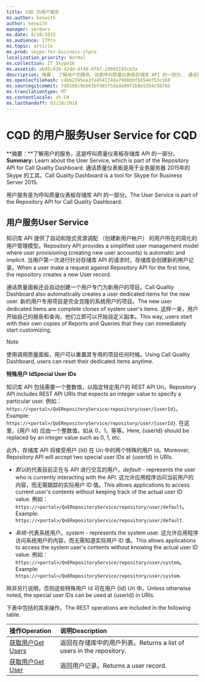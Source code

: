 ```yaml
---
title: CQD 的用户服务
ms.author: kenwith
author: kenwith
manager: serdars
ms.date: 8/18/2015
ms.audience: ITPro
ms.topic: article
ms.prod: skype-for-business-itpro
localization_priority: Normal
ms.collection: IT_Skype16
ms.assetid: abd5c828-42dd-4f48-bf87-29993193cb3a
description: 摘要： 了解用户的服务，这是呼叫质量仪表板存储库 API 的一部分。 通话质量仪表板是用于业务服务器 2015年的 Skype 的工具。
ms.openlocfilehash: c4bb2395ea3fa4541140a7966bbfb554ef53c168
ms.sourcegitcommit: 7d819bc9eb63bfd85f5dada09f1b8e5354c56f6b
ms.translationtype: MT
ms.contentlocale: zh-CN
ms.lasthandoff: 03/28/2018
---
```

# <a name="user-service-for-cqd"></a><span data-ttu-id="a846a-104">CQD 的用户服务</span><span class="sxs-lookup"><span data-stu-id="a846a-104">User Service for CQD</span></span>
 
<span data-ttu-id="a846a-105">**摘要：**了解用户的服务，这是呼叫质量仪表板存储库 API 的一部分。</span><span class="sxs-lookup"><span data-stu-id="a846a-105">**Summary:** Learn about the User Service, which is part of the Repository API for Call Quality Dashboard.</span></span> <span data-ttu-id="a846a-106">通话质量仪表板是用于业务服务器 2015年的 Skype 的工具。</span><span class="sxs-lookup"><span data-stu-id="a846a-106">Call Quality Dashboard is a tool for Skype for Business Server 2015.</span></span>
  
<span data-ttu-id="a846a-107">用户服务是为呼叫质量仪表板存储库 API 的一部分。</span><span class="sxs-lookup"><span data-stu-id="a846a-107">The User Service is part of the Repository API for Call Quality Dashboard.</span></span>
  
## <a name="user-service"></a><span data-ttu-id="a846a-108">用户服务</span><span class="sxs-lookup"><span data-stu-id="a846a-108">User Service</span></span>

<span data-ttu-id="a846a-109">知识库 API 提供了自动和隐式资源调配 （创建新用户帐户） 的用户所在的简化的用户管理模型。</span><span class="sxs-lookup"><span data-stu-id="a846a-109">Repository API provides a simplified user management model where user provisioning (creating new user accounts) is automatic and implicit.</span></span> <span data-ttu-id="a846a-110">当用户第一次进行针对存储库 API 的请求时，存储库会创建新的用户记录。</span><span class="sxs-lookup"><span data-stu-id="a846a-110">When a user make a request against Repository API for the first time, the repository creates a new User record.</span></span> 
  
<span data-ttu-id="a846a-111">通话质量面板还会自动创建一个用户专门为新用户的项目。</span><span class="sxs-lookup"><span data-stu-id="a846a-111">Call Quality Dashboard also automatically creates a user dedicated items for the new user.</span></span> <span data-ttu-id="a846a-112">新的用户专用项目是完全克隆的系统用户的项目。</span><span class="sxs-lookup"><span data-stu-id="a846a-112">The new user dedicated items are complete clones of system user's items.</span></span> <span data-ttu-id="a846a-113">这样一来，用户开始自己的报告和查询，他们立即可以开始自定义副本。</span><span class="sxs-lookup"><span data-stu-id="a846a-113">This way, users start with their own copies of Reports and Queries that they can immediately start customizing.</span></span> 
  
> [!NOTE]
> <span data-ttu-id="a846a-114">使用调用质量面板，用户可以重置其专用的项目任何时候。</span><span class="sxs-lookup"><span data-stu-id="a846a-114">Using Call Quality Dashboard, users can reset their dedicated items anytime.</span></span> 
  
 <span data-ttu-id="a846a-115">**特殊用户 Id**</span><span class="sxs-lookup"><span data-stu-id="a846a-115">**Special User IDs**</span></span>
  
<span data-ttu-id="a846a-116">知识库 API 包括需要一个整数值，以指定特定用户的 REST API Uri。</span><span class="sxs-lookup"><span data-stu-id="a846a-116">Repository API includes REST API URIs that expects an integer value to specify a particular user.</span></span> <span data-ttu-id="a846a-117">例如： `https://<portal>/QoERepositoryService/repository/user/{userId}`。</span><span class="sxs-lookup"><span data-stu-id="a846a-117">Example:  `https://<portal>/QoERepositoryService/repository/user/{userId}`.</span></span> <span data-ttu-id="a846a-118">在这里，{用户 Id} 应由一个整数值，如从 0，1，等等。</span><span class="sxs-lookup"><span data-stu-id="a846a-118">Here, {userId} should be replaced by an integer value such as 0, 1, etc.</span></span>
  
<span data-ttu-id="a846a-119">此外，存储库 API 将接受用户 {Id} 在 Uri 中的两个特殊的用户 Id。</span><span class="sxs-lookup"><span data-stu-id="a846a-119">Moreover, Repository API will accept two special user IDs at {userId} in URIs.</span></span>
  
-  <span data-ttu-id="a846a-120">*默认*的代表目前正在与 API 进行交互的用户。</span><span class="sxs-lookup"><span data-stu-id="a846a-120">*default*  - represents the user who is currently interacting with the API.</span></span> <span data-ttu-id="a846a-121">这允许应用程序访问当前用户的内容，而无需跟踪的实际用户 ID 值。</span><span class="sxs-lookup"><span data-stu-id="a846a-121">This allows applications to access current user's contents without keeping track of the actual user ID value.</span></span> <span data-ttu-id="a846a-122">例如： ` https://<portal>/QoERepositoryService/repository/user/default`。</span><span class="sxs-lookup"><span data-stu-id="a846a-122">Example: ` https://<portal>/QoERepositoryService/repository/user/default`.</span></span>
    
-  <span data-ttu-id="a846a-123">*系统*-代表系统用户。</span><span class="sxs-lookup"><span data-stu-id="a846a-123">*system*  - represents the system user.</span></span> <span data-ttu-id="a846a-124">这允许应用程序访问系统用户的内容，而无需知道实际用户 ID 值。</span><span class="sxs-lookup"><span data-stu-id="a846a-124">This allows applications to access the system user's contents without knowing the actual user ID value.</span></span> <span data-ttu-id="a846a-125">例如： `https://<portal>/QoERepositoryService/repository/user/system`。</span><span class="sxs-lookup"><span data-stu-id="a846a-125">Example: `https://<portal>/QoERepositoryService/repository/user/system`.</span></span>
    
<span data-ttu-id="a846a-126">除非另行说明，否则这些特殊用户 Id 可在用户 {Id} Uri 中。</span><span class="sxs-lookup"><span data-stu-id="a846a-126">Unless otherwise noted, the special user IDs can be used at {userId} in URIs.</span></span> 
  
<span data-ttu-id="a846a-127">下表中包括的其余操作。</span><span class="sxs-lookup"><span data-stu-id="a846a-127">The REST operations are included in the following table.</span></span>
  
|<span data-ttu-id="a846a-128">**操作**</span><span class="sxs-lookup"><span data-stu-id="a846a-128">**Operation**</span></span>|<span data-ttu-id="a846a-129">**说明**</span><span class="sxs-lookup"><span data-stu-id="a846a-129">**Description**</span></span>|
|:-----|:-----|
|[<span data-ttu-id="a846a-130">获取用户</span><span class="sxs-lookup"><span data-stu-id="a846a-130">Get Users</span></span>](get-users.md) <br/> |<span data-ttu-id="a846a-131">返回在存储库中的用户列表。</span><span class="sxs-lookup"><span data-stu-id="a846a-131">Returns a list of users in the repository.</span></span>  <br/> |
|[<span data-ttu-id="a846a-132">获取用户</span><span class="sxs-lookup"><span data-stu-id="a846a-132">Get User</span></span>](get-user.md) <br/> |<span data-ttu-id="a846a-133">返回用户记录。</span><span class="sxs-lookup"><span data-stu-id="a846a-133">Returns a user record.</span></span>  <br/> |
   

